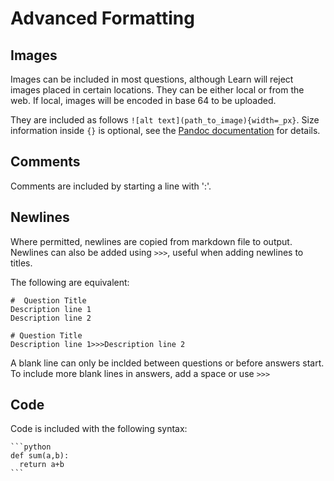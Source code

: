 # Advanced Formatting
## Images
Images can be included in most questions, although Learn will reject images placed in certain locations. 
They can be either local or from the web. If local, images will be encoded in base 64 to be uploaded.

They are included as follows `![alt text](path_to_image){width=_px}`. Size information inside `{}` is optional, see the [Pandoc documentation](https://pandoc.org/MANUAL.html#extension-link_attributes) for details. 

## Comments
Comments are included by starting a line with ':'.

## Newlines
Where permitted, newlines are copied from markdown file to output. Newlines can also be added using `>>>`, useful when adding newlines to titles.

The following are equivalent:
```
#  Question Title
Description line 1
Description line 2
```
```
# Question Title
Description line 1>>>Description line 2
```

A blank line can only be inclded between questions or before answers start. To include more blank lines in answers, add a space or use `>>>`

## Code
Code is included with the following syntax:
````
```python
def sum(a,b):
  return a+b
```
````

